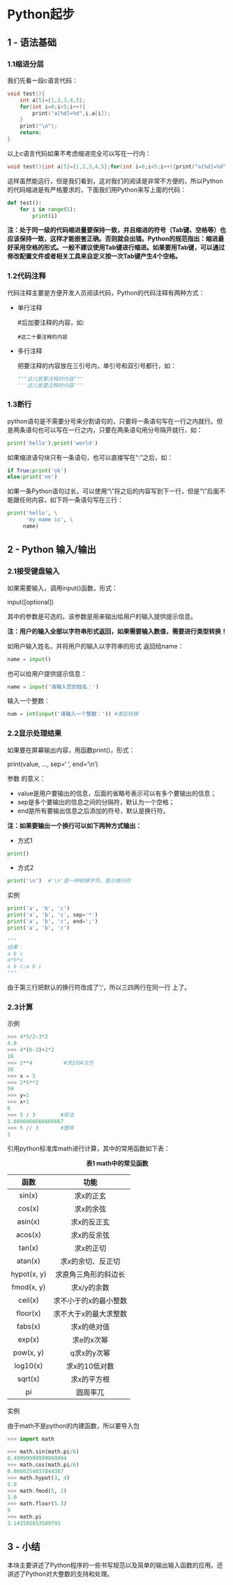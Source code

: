 # Python起步

## 1 - 语法基础

### 1.1缩进分层

我们先看一段c语言代码：

```c
void test(){
    int a[5]={1,2,3,4,5};
    for(int i=0;i<5;i++){
        print("a[%d]=%d",i,a[i]);
    }
    print("\n");
    return;
}
```

以上c语言代码如果不考虑缩进完全可以写在一行内：

```c
void test(){int a[5]={1,2,3,4,5};for(int i=0;i<5;i++){print("a[%d]=%d",i,a[i])}print("\n");return}
```

这样虽然能运行，但是我们看到，这对我们的阅读是非常不方便的，所以Python的代码缩进是有严格要求的，下面我们用Python来写上面的代码：

```python
def test():
    for i in range(5):
        print(i)
```

**注：处于同一级的代码缩进量要保持一致，并且缩进的符号（Tab键、空格等）也应该保持一致，这样才能嵌套正确。否则就会出错。Python的规范指出：缩进最好采用空格的形式。一般不建议使用Tab键进行缩进。如果要用Tab键，可以通过修改配置文件或者相关工具来自定义按一次Tab键产生4个空格。**



### 1.2代码注释

代码注释主要是方便开发人员阅读代码，Python的代码注释有两种方式：

- 单行注释

  #后加要注释的内容，如:

  ```Pyhton
  #这二十要注释的内容
  ```

- 多行注释

  把要注释的内容放在三引号内，单引号和双引号都行，如：

  ```Python
  """这儿放要注释的内容"""
  '''这儿是要注释的内容'''
  ```



### 1.3断行

python语句是不需要分号来分割语句的，只要将一条语句写在一行之内就行。但是两条语句也可以写在一行之内，只要在两条语句用分号隔开就行，如：

```python
print('hello');print('world')
```

如果缩进语句块只有一条语句，也可以直接写在“:”之后，如：

```python
if True:print('ok')
else:print('no')
```

如果一条Python语句过长，可以使用“\”将之后的内容写到下一行，但是“\”后面不能跟任何内容，如下将一条语句写在三行：

```python
print('hello', \
      'my name is', \
     name)
```



## 2 - Python 输入/输出

### 2.1接受键盘输入

如果需要输入，调用input()函数，形式：

input([optional])

其中的参数是可选的。该参数是用来输出给用户的输入提供提示信息。

**注：用户的输入全部以字符串形式返回，如果需要输入数值，需要进行类型转换！**

如用户输入姓名，并将用户的输入以字符串的形式 返回给name：

```python
name = input()
```

也可以给用户提供提示信息：

```python
name = input('请输入您的姓名：')
```

输入一个整数：

```python
num = int(input('请输入一个整数：')) #类型转换
```



### 2.2显示处理结果

如果要在屏幕输出内容，用函数print()，形式：

print(value, …, sep=‘ ’, end=‘\n’)

参数 的意义：

- value是用户要输出的信息，后面的省略号表示可以有多个要输出的信息；
- sep是多个要输出的信息之间的分隔符，默认为一个空格；
- end是所有要输出信息之后添加的符号，默认是换行符。

**注：如果要输出一个换行可以如下两种方式输出：**

- 方式1

```python
print()
```

- 方式2

```python
print('\n')  #'\n'是一种转移字符，表示换行符
```

实例

```python
print('a', 'b', 'c')
print('a', 'b', 'c', sep='*')
print('a', 'b', 'c', end=';')
print('a', 'b', 'c')

"""
结果：
a b c
a*b*c
a b c;a b c
"""
```

由于第三行把默认的换行符改成了’;‘，所以三四两行在同一行 上了。

### 2.3计算

示例

```python
>>> 4*5/2-3*2
4.0
>>> 4*(6-3)+2*2
16
>>> 2**4          #求2的4次方
16
>>> x = 5
>>> 2*5**2
50
>>> y=1
>>> x+1
6
>>> 5 / 3        #除法
1.6666666666666667
>>> 5 // 3       #整除
1
```

引用python标准库math进行计算，其中的常用函数如下表：

**<center>表1 math中的常见函数</center>**

|    函数     |         功能          |
| :---------: | :-------------------: |
|   sin(x)    |       求x的正玄       |
|   cos(x)    |       求x的余弦       |
|   asin(x)   |      求x的反正玄      |
|   acos(x)   |      求x的反余弦      |
|   tan(x)    |       求x的正切       |
|   atan(x)   |   求x的余切、反正切   |
| hypot(x, y) | 求直角三角形的斜边长  |
| fmod(x, y)  |      求x/y的余数      |
|   ceil(x)   | 求不小于的x的最小整数 |
|  floor(x)   | 求不大于x的最大求整数 |
|   fabs(x)   |      求x的绝对值      |
|   exp(x)    |      求e的x次幂       |
|  pow(x, y)  |      q求x的y次幂      |
|  log10(x)   |     求x的10低对数     |
|   sqrt(x)   |      求x的平方根      |
|     pi      |       圆周率兀        |

实例

由于math不是python的内建函数，所以要导入包

```python
>>> import math

>>> math.sin(math.pi/6)
0.49999999999999994
>>> math.cos(math.pi/6)
0.8660254037844387
>>> math.hypot(3, 4)
5.0
>>> math.fmod(5, 2)
1.0
>>> math.floor(5.3)
5
>>> math.pi
3.141592653589793
```



## 3 - 小结

本块主要讲述了Python程序的一些书写规范以及简单的输出输入函数的应用。还讲述了Python对大整数的支持和处理。